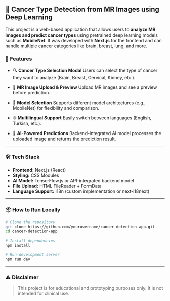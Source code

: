 ## 🧠 Cancer Type Detection from MR Images using Deep Learning

This project is a web-based application that allows users to **analyze MR images and predict cancer types** using pretrained deep learning models such as **MobileNet**. It was developed with **Next.js** for the frontend and can handle multiple cancer categories like brain, breast, lung, and more.

### 🚀 Features

* 🔍 **Cancer Type Selection Modal**
  Users can select the type of cancer they want to analyze (Brain, Breast, Cervical, Kidney, etc.).

* 📁 **MR Image Upload & Preview**
  Upload MR images and see a preview before prediction.

* 🤖 **Model Selection**
  Supports different model architectures (e.g., MobileNet) for flexibility and comparison.

* 🌐 **Multilingual Support**
  Easily switch between languages (English, Turkish, etc.).

* 🧠 **AI-Powered Predictions**
  Backend-integrated AI model processes the uploaded image and returns the prediction result.

---

### 🛠️ Tech Stack

* **Frontend:** Next.js (React)
* **Styling:** CSS Modules
* **AI Model:** TensorFlow\.js or API-integrated backend model
* **File Upload:** HTML FileReader + FormData
* **Language Support:** i18n (custom implementation or next-i18next)

---

### 📦 How to Run Locally

```bash
# Clone the repository
git clone https://github.com/yourusername/cancer-detection-app.git
cd cancer-detection-app

# Install dependencies
npm install

# Run development server
npm run dev
```

---


### ⚠️ Disclaimer

> This project is for educational and prototyping purposes only. It is not intended for clinical use.



